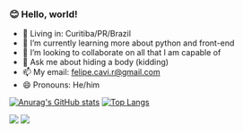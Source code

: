 ### 😊 Hello, world!

- 🏡 Living in: Curitiba/PR/Brazil
- 🌱 I’m currently learning more about python and front-end
- 👯 I’m looking to collaborate on all that I am capable of
- 💬 Ask me about hiding a body (kidding)
- 📫 My email: felipe.cavi.r@gmail.com
- 😄 Pronouns: He/him

[![Anurag's GitHub stats](https://github-readme-stats.vercel.app/api?username=Felipe-Cavichiolo&theme=cobalt&show_icons=true)](https://github.com/anuraghazra/github-readme-stats)
[![Top Langs](https://github-readme-stats.vercel.app/api/top-langs/?username=Felipe-Cavichiolo&layout=compact&theme=cobalt)](https://github.com/anuraghazra/github-readme-stats)

<div> 
  <a href = "mailto:felipe.cavi.r@gmail.com"><img src="https://img.shields.io/badge/-Gmail-%23333?style=for-the-badge&logo=gmail&logoColor=white" target="_blank"></a>
  <a href="https://www.linkedin.com/in/felipe-cavichiolo-rodrigues-51baa026b" target="_blank"><img src="https://img.shields.io/badge/-LinkedIn-%230077B5?style=for-the-badge&logo=linkedin&logoColor=white" target="_blank"></a> 
  
</div>
